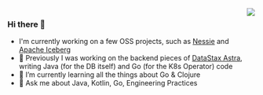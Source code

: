 <img align="right" src="https://github-readme-stats.vercel.app/api?username=nastra&show_icons=true&count_private=true">


### Hi there 👋
- I'm currently working on a few OSS projects, such as [Nessie](https://github.com/projectnessie/nessie) and [Apache Iceberg](https://github.com/apache/iceberg)
- 🔭 Previously I was working on the backend pieces of [DataStax Astra](https://www.datastax.com/products/datastax-astra), writing Java (for the DB itself) and Go (for the K8s Operator) code
- 🌱 I’m currently learning all the things about Go & Clojure
- 💬 Ask me about Java, Kotlin, Go, Engineering Practices

<!--
**nastra/nastra** is a ✨ _special_ ✨ repository because its `README.md` (this file) appears on your GitHub profile.

Here are some ideas to get you started:

- 🔭 I’m currently working on the backend pieces of (DataStax Astra)[https://www.datastax.com/products/datastax-astra], writing Java and Go code
- 🌱 I’m currently learning Go
- 👯 I’m looking to collaborate on ...
- 🤔 I’m looking for help with ...
- 💬 Ask me about ...
- 📫 How to reach me: ...
- 😄 Pronouns: ...
- ⚡ Fun fact: ...
-->
